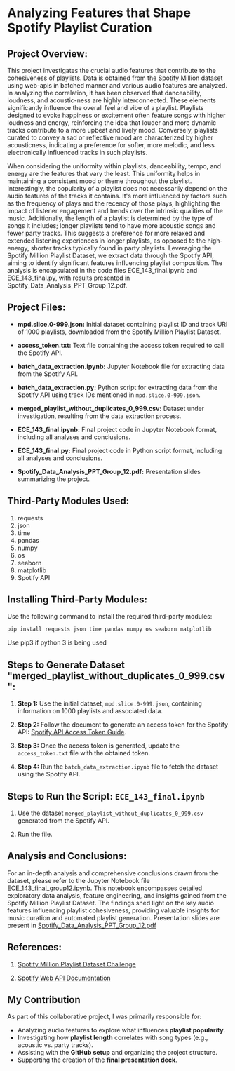 # Analyzing Features that Shape Spotify Playlist Curation

## Project Overview:

This project investigates the crucial audio features that contribute to the cohesiveness of playlists. Data is obtained from the Spotify Million dataset using web-apis in batched manner and various audio features are analyzed. In analyzing the correlation, it has been observed that danceability, loudness, and acoustic-ness are highly interconnected. These elements significantly influence the overall feel and vibe of a playlist. Playlists designed to evoke happiness or excitement often feature songs with higher loudness and energy, reinforcing the idea that louder and more dynamic tracks contribute to a more upbeat and lively mood. Conversely, playlists curated to convey a sad or reflective mood are characterized by higher acousticness, indicating a preference for softer, more melodic, and less electronically influenced tracks in such playlists.

When considering the uniformity within playlists, danceability, tempo, and energy are the features that vary the least. This uniformity helps in maintaining a consistent mood or theme throughout the playlist. Interestingly, the popularity of a playlist does not necessarily depend on the audio features of the tracks it contains. It's more influenced by factors such as the frequency of plays and the recency of those plays, highlighting the impact of listener engagement and trends over the intrinsic qualities of the music. Additionally, the length of a playlist is determined by the type of songs it includes; longer playlists tend to have more acoustic songs and fewer party tracks. This suggests a preference for more relaxed and extended listening experiences in longer playlists, as opposed to the high-energy, shorter tracks typically found in party playlists. Leveraging the Spotify Million Playlist Dataset, we extract data through the Spotify API, aiming to identify significant features influencing playlist composition. The analysis is encapsulated in the code files ECE_143_final.ipynb and ECE_143_final.py, with results presented in Spotify_Data_Analysis_PPT_Group_12.pdf.


## Project Files:

- **mpd.slice.0-999.json:** Initial dataset containing playlist ID and track URI of 1000 playlists, downloaded from the Spotify Million Playlist Dataset.
  
- **access_token.txt:** Text file containing the access token required to call the Spotify API.
  
- **batch_data_extraction.ipynb:** Jupyter Notebook file for extracting data from the Spotify API.
  
- **batch_data_extraction.py:** Python script for extracting data from the Spotify API using track IDs mentioned in `mpd.slice.0-999.json`.
  
- **merged_playlist_without_duplicates_0_999.csv:** Dataset under investigation, resulting from the data extraction process.
  
- **ECE_143_final.ipynb:** Final project code in Jupyter Notebook format, including all analyses and conclusions.
  
- **ECE_143_final.py:** Final project code in Python script format, including all analyses and conclusions.
  
- **Spotify_Data_Analysis_PPT_Group_12.pdf:** Presentation slides summarizing the project.

## Third-Party Modules Used:

1. requests
2. json
3. time
4. pandas
5. numpy
6. os
7. seaborn
8. matplotlib
9. Spotify API

## Installing Third-Party Modules:

Use the following command to install the required third-party modules:

```bash
pip install requests json time pandas numpy os seaborn matplotlib
```

Use pip3 if python 3 is being used


## Steps to Generate Dataset "merged_playlist_without_duplicates_0_999.csv":

1. **Step 1:** Use the initial dataset, `mpd.slice.0-999.json`, containing information on 1000 playlists and associated data.

2. **Step 2:** Follow the document to generate an access token for the Spotify API: [Spotify API Access Token Guide](https://developer.spotify.com/documentation/web-api/concepts/access-token).

3. **Step 3:** Once the access token is generated, update the `access_token.txt` file with the obtained token.

4. **Step 4:** Run the `batch_data_extraction.ipynb` file to fetch the dataset using the Spotify API.

## Steps to Run the Script: `ECE_143_final.ipynb`

1. Use the dataset `merged_playlist_without_duplicates_0_999.csv` generated from the Spotify API.

2. Run the file.


## Analysis and Conclusions:

For an in-depth analysis and comprehensive conclusions drawn from the dataset, please refer to the Jupyter Notebook file [ECE_143_final_group12.ipynb](ECE_143_final_group12.ipynb). This notebook encompasses detailed exploratory data analysis, feature engineering, and insights gained from the Spotify Million Playlist Dataset. The findings shed light on the key audio features influencing playlist cohesiveness, providing valuable insights for music curation and automated playlist generation. Presentation slides are present in [Spotify_Data_Analysis_PPT_Group_12.pdf](Spotify_Data_Analysis_PPT_Group_12.pdf)

## References:

1. [Spotify Million Playlist Dataset Challenge](https://www.aicrowd.com/challenges/spotify-million-playlist-dataset-challenge)

2. [Spotify Web API Documentation](https://developer.spotify.com/documentation/web-api)

## My Contribution

As part of this collaborative project, I was primarily responsible for:

- Analyzing audio features to explore what influences **playlist popularity**.
- Investigating how **playlist length** correlates with song types (e.g., acoustic vs. party tracks).
- Assisting with the **GitHub setup** and organizing the project structure.
- Supporting the creation of the **final presentation deck**.
